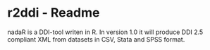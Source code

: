 
r2ddi - Readme
==============

nadaR is a DDI-tool writen in R. In version 1.0 it will produce DDI 2.5 compliant XML from datasets in CSV, Stata and SPSS format.

